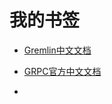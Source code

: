 # 我的书签

- [Gremlin中文文档](http://tinkerpop-gremlin.cn/)

- [GRPC官方中文文档](https://doc.oschina.net/grpc)
- 

